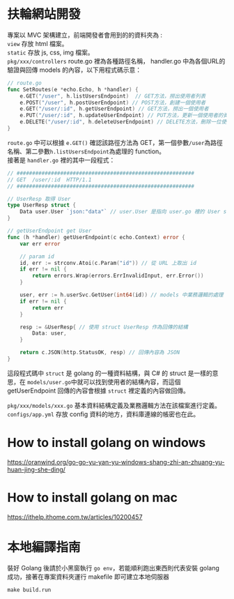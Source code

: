 # 扶輪網站開發

專案以 MVC 架構建立，前端開發者會用到的的資料夾為 :  
`view` 存放 html 檔案。  
`static` 存放 js, css, img 檔案。  
`pkg/xxx/controllers` route.go 裡為各種路徑名稱， handler.go 中為各個URL的驗證與回傳 models 的內容，以下用程式碼示意：  
```go
// route.go
func SetRoutes(e *echo.Echo, h *handler) {
	e.GET("/user", h.listUsersEndpoint)  // GET方法，撈出使用者列表
	e.POST("/user", h.postUserEndpoint) // POST方法，創建一個使用者
	e.GET("/user/:id", h.getUserEndpoint) // GET方法，撈出一個使用者
	e.PUT("/user/:id", h.updateUserEndpoint) // PUT方法，更新一個使用者的資料
	e.DELETE("/user/:id", h.deleteUserEndpoint) // DELETE方法，刪除一位使用者
}
```
`route.go` 中可以根據 `e.GET()` 確認該路徑方法為 GET，第一個參數`/user`為路徑名稱、第二參數`h.listUsersEndpoint`為處理的 function。  
接著是 `handler.go` 裡的其中一段程式：  
```go
// #########################################################
// GET  /user/:id  HTTP/1.1
// #########################################################

// UserResp 取得 User
type UserResp struct {
	Data user.User `json:"data"` // user.User 是指向 user.go 裡的 User struct
}

// getUserEndpoint get User
func (h *handler) getUserEndpoint(c echo.Context) error {
	var err error

	// param id
	id, err := strconv.Atoi(c.Param("id")) // 從 URL 上取出 id
	if err != nil {
		return errors.Wrap(errors.ErrInvalidInput, err.Error())
	}

	user, err := h.userSvc.GetUser(int64(id)) // models 中業務邏輯的處理
	if err != nil {
		return err
	}

	resp := &UserResp{ // 使用 struct UserResp 作為回傳的結構
		Data: user,
	}

	return c.JSON(http.StatusOK, resp) // 回傳內容為 JSON
}
```
這段程式碼中 `struct` 是 golang 的一種資料結構，與 C# 的 struct 是一樣的意思，在 `models/user.go`中就可以找到使用者的結構內容，而這個 getUserEndpoint 回傳的內容會根據 `struct` 裡定義的內容做回傳。
  
`pkg/xxx/models/xxx.go`  基本資料結構定義及業務邏輯方法在該檔案進行定義。  
`configs/app.yml` 存放 config 資料的地方，資料庫連線的帳密也在此。  

# How to install golang on windows 
https://oranwind.org/go-go-yu-yan-yu-windows-shang-zhi-an-zhuang-yu-huan-jing-she-ding/
  
# How to install golang on mac
https://ithelp.ithome.com.tw/articles/10200457

# 本地編譯指南
裝好 Golang 後請於小黑窗執行 `go env`，若能順利跑出東西則代表安裝 golang 成功，接著在專案資料夾運行 makefile 即可建立本地伺服器
```cmd
make build.run
```
